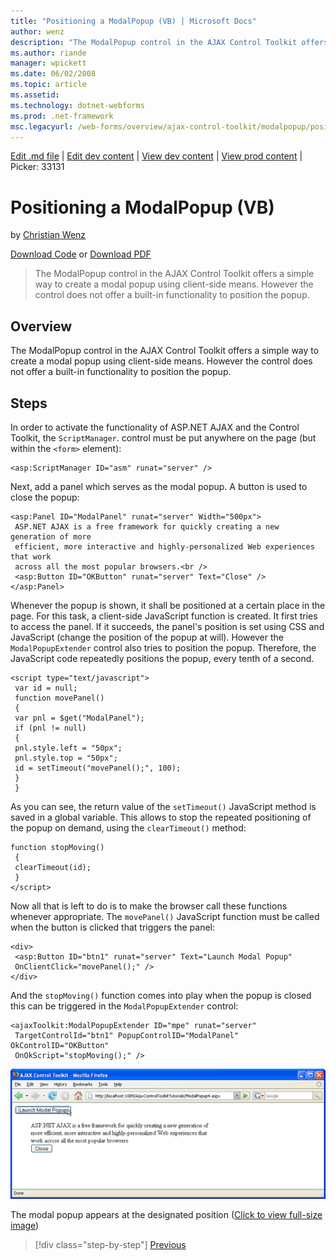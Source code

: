 ```yaml
---
title: "Positioning a ModalPopup (VB) | Microsoft Docs"
author: wenz
description: "The ModalPopup control in the AJAX Control Toolkit offers a simple way to create a modal popup using client-side means. However the control does not offer a..."
ms.author: riande
manager: wpickett
ms.date: 06/02/2008
ms.topic: article
ms.assetid: 
ms.technology: dotnet-webforms
ms.prod: .net-framework
msc.legacyurl: /web-forms/overview/ajax-control-toolkit/modalpopup/positioning-a-modalpopup-vb
---
```

[Edit .md file](C:\Projects\msc\dev\Msc.Www\Web.ASP\App_Data\github\web-forms\overview\ajax-control-toolkit\modalpopup\positioning-a-modalpopup-vb.md) | [Edit dev content](http://www.aspdev.net/umbraco#/content/content/edit/24831) | [View dev content](http://docs.aspdev.net/tutorials/web-forms/overview/ajax-control-toolkit/modalpopup/positioning-a-modalpopup-vb.html) | [View prod content](http://www.asp.net/web-forms/overview/ajax-control-toolkit/modalpopup/positioning-a-modalpopup-vb) | Picker: 33131

Positioning a ModalPopup (VB)
====================
by [Christian Wenz](https://github.com/wenz)

[Download Code](http://download.microsoft.com/download/2/4/0/24052038-f942-4336-905b-b60ae56f0dd5/ModalPopup4.vb.zip) or [Download PDF](http://download.microsoft.com/download/b/6/a/b6ae89ee-df69-4c87-9bfb-ad1eb2b23373/modalpopup4VB.pdf)

> The ModalPopup control in the AJAX Control Toolkit offers a simple way to create a modal popup using client-side means. However the control does not offer a built-in functionality to position the popup.


## Overview

The ModalPopup control in the AJAX Control Toolkit offers a simple way to create a modal popup using client-side means. However the control does not offer a built-in functionality to position the popup.

## Steps

In order to activate the functionality of ASP.NET AJAX and the Control Toolkit, the `ScriptManager`. control must be put anywhere on the page (but within the `<form>` element):

    <asp:ScriptManager ID="asm" runat="server" />

Next, add a panel which serves as the modal popup. A button is used to close the popup:

    <asp:Panel ID="ModalPanel" runat="server" Width="500px">
     ASP.NET AJAX is a free framework for quickly creating a new generation of more 
     efficient, more interactive and highly-personalized Web experiences that work 
     across all the most popular browsers.<br />
     <asp:Button ID="OKButton" runat="server" Text="Close" />
    </asp:Panel>

Whenever the popup is shown, it shall be positioned at a certain place in the page. For this task, a client-side JavaScript function is created. It first tries to access the panel. If it succeeds, the panel's position is set using CSS and JavaScript (change the position of the popup at will). However the `ModalPopupExtender` control also tries to position the popup. Therefore, the JavaScript code repeatedly positions the popup, every tenth of a second.

    <script type="text/javascript">
     var id = null;
     function movePanel() 
     {
     var pnl = $get("ModalPanel");
     if (pnl != null) 
     {
     pnl.style.left = "50px";
     pnl.style.top = "50px";
     id = setTimeout("movePanel();", 100);
     }
     }

As you can see, the return value of the `setTimeout()` JavaScript method is saved in a global variable. This allows to stop the repeated positioning of the popup on demand, using the `clearTimeout()` method:

    function stopMoving() 
     {
     clearTimeout(id);
     }
    </script>

Now all that is left to do is to make the browser call these functions whenever appropriate. The `movePanel()` JavaScript function must be called when the button is clicked that triggers the panel:

    <div>
     <asp:Button ID="btn1" runat="server" Text="Launch Modal Popup" 
     OnClientClick="movePanel();" />
    </div>

And the `stopMoving()` function comes into play when the popup is closed this can be triggered in the `ModalPopupExtender` control:

    <ajaxToolkit:ModalPopupExtender ID="mpe" runat="server"
     TargetControlId="btn1" PopupControlID="ModalPanel" OkControlID="OKButton"
     OnOkScript="stopMoving();" />


[![The modal popup appears at the designated position](positioning-a-modalpopup-vb/_static/image2.png)](positioning-a-modalpopup-vb/_static/image1.png)

The modal popup appears at the designated position ([Click to view full-size image](positioning-a-modalpopup-vb/_static/image3.png))

>[!div class="step-by-step"] [Previous](handling-postbacks-from-a-modalpopup-vb.md)